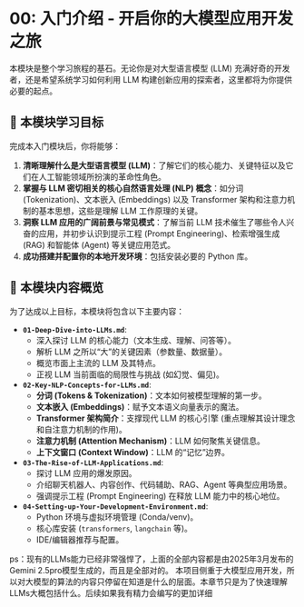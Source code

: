 # 00: 入门介绍 - 开启你的大模型应用开发之旅

本模块是整个学习旅程的基石。无论你是对大型语言模型 (LLM) 充满好奇的开发者，还是希望系统学习如何利用 LLM 构建创新应用的探索者，这里都将为你提供必要的起点。

## 🎯 本模块学习目标

完成本入门模块后，你将能够：

1. **清晰理解什么是大型语言模型 (LLM)**：了解它们的核心能力、关键特征以及它们在人工智能领域所扮演的革命性角色。
2. **掌握与 LLM 密切相关的核心自然语言处理 (NLP) 概念**：如分词 (Tokenization)、文本嵌入 (Embeddings) 以及 Transformer 架构和注意力机制的基本思想，这些是理解 LLM 工作原理的关键。
3. **洞察 LLM 应用的广阔前景与常见模式**：了解当前 LLM 技术催生了哪些令人兴奋的应用，并初步认识到提示工程 (Prompt Engineering)、检索增强生成 (RAG) 和智能体 (Agent) 等关键应用范式。
4. **成功搭建并配置你的本地开发环境**：包括安装必要的 Python 库。

## 📖 本模块内容概览

为了达成以上目标，本模块将包含以下主要内容：

* **`01-Deep-Dive-into-LLMs.md`**:
  * 深入探讨 LLM 的核心能力（文本生成、理解、问答等）。
  * 解析 LLM 之所以“大”的关键因素（参数量、数据量）。
  * 概览市面上主流的 LLM 及其特点。
  * 正视 LLM 当前面临的局限性与挑战 (如幻觉、偏见)。
* **`02-Key-NLP-Concepts-for-LLMs.md`**:
  * **分词 (Tokens & Tokenization)**：文本如何被模型理解的第一步。
  * **文本嵌入 (Embeddings)**：赋予文本语义向量表示的魔法。
  * **Transformer 架构简介**：支撑现代 LLM 的核心引擎 (重点理解其设计理念和自注意力机制的作用)。
  * **注意力机制 (Attention Mechanism)**：LLM 如何聚焦关键信息。
  * **上下文窗口 (Context Window)**：LLM 的“记忆”边界。
* **`03-The-Rise-of-LLM-Applications.md`**:
  * 探讨 LLM 应用的爆发原因。
  * 介绍聊天机器人、内容创作、代码辅助、RAG、Agent 等典型应用场景。
  * 强调提示工程 (Prompt Engineering) 在释放 LLM 能力中的核心地位。
* **`04-Setting-up-Your-Development-Environment.md`**:
  * Python 环境与虚拟环境管理 (Conda/venv)。
  * 核心库安装 (`transformers`, `langchain` 等)。
  * IDE/编辑器推荐与配置。

ps：现有的LLMs能力已经非常强悍了，上面的全部内容都是由2025年3月发布的Gemini 2.5pro模型生成的，而且是全部对的。
本项目侧重于大模型应用开发，所以对大模型的算法的内容只停留在知道是什么的层面。本章节只是为了快速理解LLMs大概包括什么。后续如果我有精力会编写的更加详细